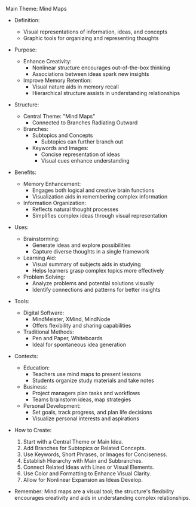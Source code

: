 Main Theme: Mind Maps

- Definition:
  - Visual representations of information, ideas, and concepts
  - Graphic tools for organizing and representing thoughts

- Purpose:
  - Enhance Creativity:
    - Nonlinear structure encourages out-of-the-box thinking
    - Associations between ideas spark new insights
  - Improve Memory Retention:
    - Visual nature aids in memory recall
    - Hierarchical structure assists in understanding relationships

- Structure:
  - Central Theme: "Mind Maps"
    - Connected to Branches Radiating Outward
  - Branches:
    - Subtopics and Concepts
      - Subtopics can further branch out
    - Keywords and Images:
      - Concise representation of ideas
      - Visual cues enhance understanding

- Benefits:
  - Memory Enhancement:
    - Engages both logical and creative brain functions
    - Visualization aids in remembering complex information
  - Information Organization:
    - Reflects natural thought processes
    - Simplifies complex ideas through visual representation

- Uses:
  - Brainstorming:
    - Generate ideas and explore possibilities
    - Capture diverse thoughts in a single framework
  - Learning Aid:
    - Visual summary of subjects aids in studying
    - Helps learners grasp complex topics more effectively
  - Problem Solving:
    - Analyze problems and potential solutions visually
    - Identify connections and patterns for better insights

- Tools:
  - Digital Software:
    - MindMeister, XMind, MindNode
    - Offers flexibility and sharing capabilities
  - Traditional Methods:
    - Pen and Paper, Whiteboards
    - Ideal for spontaneous idea generation

- Contexts:
  - Education:
    - Teachers use mind maps to present lessons
    - Students organize study materials and take notes
  - Business:
    - Project managers plan tasks and workflows
    - Teams brainstorm ideas, map strategies
  - Personal Development:
    - Set goals, track progress, and plan life decisions
    - Visualize personal interests and aspirations

- How to Create:
  1. Start with a Central Theme or Main Idea.
  2. Add Branches for Subtopics or Related Concepts.
  3. Use Keywords, Short Phrases, or Images for Conciseness.
  4. Establish Hierarchy with Main and Subbranches.
  5. Connect Related Ideas with Lines or Visual Elements.
  6. Use Color and Formatting to Enhance Visual Clarity.
  7. Allow for Nonlinear Expansion as Ideas Develop.

- Remember: Mind maps are a visual tool; the structure's flexibility encourages creativity and aids in understanding complex relationships.
